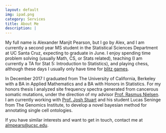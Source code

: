 ```yaml
---
layout: default
img: ipad.png
category: Services
title: About Me
description: |
---
```

My full name is Alexander Manjit Pearson, but I go by Alex, and I am currently a second year MS student in the Statistical Sciences Department at UC Santa Cruz, expecting to graduate in June.  I enjoy spending time problem solving (usually Math, CS, or Stats related), teaching (I am currently a TA for Stat 5: Introduction to Statistics), and playing chess, although these days I usually only have time for [blitz games](https://www.thefreedictionary.com/blitz+chess).


In December 2017 I graduated from The University of California, Berkeley with a BA in Applied Mathematics and a BA with Honors in Statistics.  For my honors thesis I analyzed site frequency spectra generated from cancerous somatic mutations, under the direction of my advisor [Prof. Rasmus Nielsen](http://www.nielsenlab.org/).  I am currently working with [Prof. Josh Stuart](https://jstuart.soe.ucsc.edu/)  and his student Lucas Seninge from The Genomics Institute, to develop a novel bayesian method for annotating single cell ontologies.

If you have similar interests and want to get in touch, contact me at [almpears@ucsc.edu](almpears@ucsc.edu).
